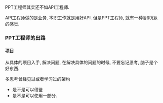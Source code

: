PPT工程师其实还不如API工程师.

API工程师做的是业务, 本职工作就是用好API. 但是PPT工程师, 就有一种`滥竽充数`的感觉.

### PPT工程师的出路

#### 项目
从具体的项目入手, 解决问题, 在解决具体的问题的时候, 不要忘记思考, 脑子是个好东西.

多思考曾经见过或者学习过的架构
- 是不是可以借鉴
- 是不是可以使用一部分.

